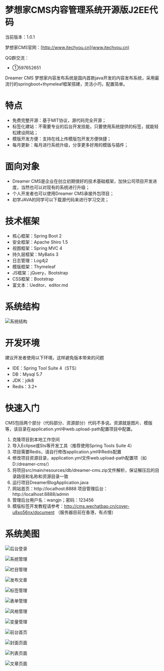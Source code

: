 # 梦想家CMS内容管理系统开源版J2EE代码

当前版本：1.0.1

梦想家CMS官网：[http://www.itechyou.cn](www.itechyou.cn)

QQ群交流：
- ①597652651

Dreamer CMS 梦想家内容发布系统是国内首款java开发的内容发布系统，采用最流行的springboot+thymeleaf框架搭建，灵活小巧，配置简单。

# 特点
* 免费完整开源：基于MIT协议，源代码完全开源；
* 标签化建站：不需要专业的后台开发技能，只要使用系统提供的标签，就能轻松建设网站；
* 模版开发方便：支持在线上传模版包开发方便快捷；
* 每月更新：每月进行系统升级，分享更多好用的模版与插件；

# 面向对象
* Dreamer CMS是企业在创立初期很好的技术基础框架，加快公司项目开发进度，当然也可以对现有的系统进行升级；
* 个人开发者也可以使用Dreamer CMS承接外包项目；
* 初学JAVA的同学可以下载源代码来进行学习交流；

# 技术框架
* 核心框架：Spring Boot 2
* 安全框架：Apache Shiro 1.5
* 视图框架：Spring MVC 4
* 持久层框架：MyBatis 3
* 日志管理：Log4j2
* 模版框架：Thymeleaf
* JS框架：jQuery，Bootstrap
* CSS框架：Bootstrap
* 富文本：Ueditor、editor.md

# 系统结构
![系统结构](http://img.075400.cn/20190821103015.jpg "系统结构")

# 开发环境
建议开发者使用以下环境，这样避免版本带来的问题
* IDE：Spring Tool Suite 4（STS）
* DB：Mysql 5.7
* JDK：jdk8
* Redis：3.2+

# 快速入门
CMS包括两个部分（代码部分、资源部分）代码不多说。资源就是图片、模版等，该目录在application.yml中web.upload-path配置项目中配置。
1. 克隆项目到本地工作空间
2. 导入Eclipse或Sts等开发工具（推荐使用Spring Tools Suite 4）
3. 项目需要Redis，请自行修改application.yml中Redis配置
4. 修改项目资源目录，application.yml文件web.upload-path配置项（如D:/dreamer-cms/）
5. 将项目src/main/resources/db/dreamer-cms.zip文件解析，保证解压后的目录路径和名称和资源目录一致
6. 运行项目DreamerBlogApplication.java
7. 网站首页：http://localhost:8888 项目管理后台：http://localhost:8888/admin
8. 管理后台用户名：wangjn；密码：123456
9. 模版标签开发教程请参考：http://cms.wechatbao.cn/cover-u8xo56nx/document （服务器目前在香港，有点慢）


# 系统美图
![后台登录](http://img.075400.cn/20190821102434.png)

![系统管理](http://img.075400.cn/20190821102526.png)

![栏目管理](http://img.075400.cn/20190821102608.png)

![发布文章](http://img.075400.cn/20190821102712.png)

![标签管理](http://img.075400.cn/20190821102742.png)

![表单管理](http://img.075400.cn/20190821102847.png)

![风格管理](http://img.075400.cn/20190821102932.png)

![变量管理](http://img.075400.cn/20190821103012.png)

![前台首页](http://img.075400.cn/20190820092155.png)

![封面页面](http://img.075400.cn/20190820092156.png)

![列表页面](http://img.075400.cn/20190820092157.png)

![文章页面](http://img.075400.cn/20190820092158.png)